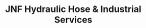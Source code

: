 ---
title: "JNF Hydraulic Hose & Industrial Services"
url: /imus/jnf-hydraulic-hose-and-industrial-services/
shop: hardware
---